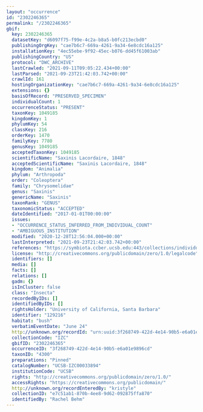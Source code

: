 ```yaml
---
layout: "occurrence"
id: "2302246365"
permalink: "/2302246365"
gbif:
  key: 2302246365
  datasetKey: "d6097f75-f99e-4c2a-b8a5-b0fc213ecbd0"
  publishingOrgKey: "cae7b6c7-669a-4261-9a34-6e8cdc16a125"
  installationKey: "4ec55ebe-9f92-45ec-b076-dd45f61003ab"
  publishingCountry: "US"
  protocol: "DWC_ARCHIVE"
  lastCrawled: "2021-09-11T09:05:22.434+00:00"
  lastParsed: "2021-09-23T21:42:03.742+00:00"
  crawlId: 161
  hostingOrganizationKey: "cae7b6c7-669a-4261-9a34-6e8cdc16a125"
  extensions: {}
  basisOfRecord: "PRESERVED_SPECIMEN"
  individualCount: 1
  occurrenceStatus: "PRESENT"
  taxonKey: 1049185
  kingdomKey: 1
  phylumKey: 54
  classKey: 216
  orderKey: 1470
  familyKey: 7780
  genusKey: 1049185
  acceptedTaxonKey: 1049185
  scientificName: "Saxinis Lacordaire, 1848"
  acceptedScientificName: "Saxinis Lacordaire, 1848"
  kingdom: "Animalia"
  phylum: "Arthropoda"
  order: "Coleoptera"
  family: "Chrysomelidae"
  genus: "Saxinis"
  genericName: "Saxinis"
  taxonRank: "GENUS"
  taxonomicStatus: "ACCEPTED"
  dateIdentified: "2017-01-01T00:00:00"
  issues:
  - "OCCURRENCE_STATUS_INFERRED_FROM_INDIVIDUAL_COUNT"
  - "AMBIGUOUS_INSTITUTION"
  modified: "2020-12-28T12:56:04.000+00:00"
  lastInterpreted: "2021-09-23T21:42:03.742+00:00"
  references: "https://symbiota.ccber.ucsb.edu:443/collections/individual/index.php?occid=129216"
  license: "http://creativecommons.org/publicdomain/zero/1.0/legalcode"
  identifiers: []
  media: []
  facts: []
  relations: []
  gadm: {}
  isInCluster: false
  class: "Insecta"
  recordedByIDs: []
  identifiedByIDs: []
  rightsHolder: "University of California, Santa Barbara"
  identifier: "129216"
  habitat: "bush"
  verbatimEventDate: "June 24"
  http://unknown.org/recordId: "urn:uuid:3f268749-422d-4e14-90b5-e6a01e9896cd"
  collectionCode: "IZC"
  gbifID: "2302246365"
  occurrenceID: "3f268749-422d-4e14-90b5-e6a01e9896cd"
  taxonID: "4300"
  preparations: "Pinned"
  catalogNumber: "UCSB-IZC00033894"
  institutionCode: "UCSB"
  rights: "http://creativecommons.org/publicdomain/zero/1.0/"
  accessRights: "https://creativecommons.org/publicdomain/"
  http://unknown.org/recordEnteredBy: "kristyle"
  collectionID: "e7c51ab1-870b-4ee8-9d62-092875ffa870"
  identifiedBy: "Rachel Behm"
---
```

